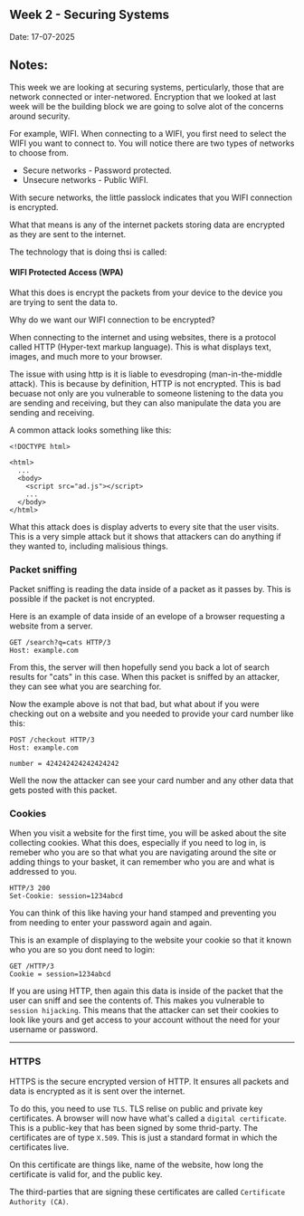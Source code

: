 ## Week 2 - Securing Systems

Date: 17-07-2025

## Notes:

This week we are looking at securing systems, perticularly, those that are network connected or inter-networed. Encryption that we looked at last week will be the building block we are going to solve alot of the concerns around security.

For example, WIFI. When connecting to a WIFI, you first need to select the WIFI you want to connect to. You will notice there are two types of networks to choose from.
- Secure networks - Password protected.
- Unsecure networks - Public WIFI.

With secure networks, the little passlock indicates that you WIFI connection is encrypted.

What that means is any of the internet packets storing data are encrypted as they are sent to the internet.

The technology that is doing thsi is called:
#### WIFI Protected Access (WPA)

What this does is encrypt the packets from your device to the device you are trying to sent the data to.

Why do we want our WIFI connection to be encrypted?

When connecting to the internet and using websites, there is a protocol called HTTP (Hyper-text markup language). This is what displays text, images, and much more to your browser.

The issue with using http is it is liable to evesdroping (man-in-the-middle attack). This is because by definition, HTTP is not encrypted. This is bad becuase not only are you vulnerable to someone listening to the data you are sending and receiving, but they can also manipulate the data you are sending and receiving. 

A common attack looks something like this:
```
<!DOCTYPE html>

<html>
  ...
  <body>
    <script src="ad.js"></script>
    ...
  </body>
</html>
```

What this attack does is display adverts to every site that the user visits. This is a very simple attack but it shows that attackers can do anything if they wanted to, including malisious things.

### Packet sniffing

Packet sniffing is reading the data inside of a packet as it passes by. This is possible if the packet is not encrypted. 

Here is an example of data inside of an evelope of a browser requesting a website from a server.
```
GET /search?q=cats HTTP/3
Host: example.com
```
From this, the server will then hopefully send you back a lot of search results for "cats" in this case. When this packet is sniffed by an attacker, they can see what you are searching for.

Now the example above is not that bad, but what about if you were checking out on a website and you needed to provide your card number like this:
```
POST /checkout HTTP/3
Host: example.com

number = 424242424242424242
```
Well the now the attacker can see your card number and any other data that gets posted with this packet.

### Cookies

When you visit a website for the first time, you will be asked about the site collecting cookies. What this does, especially if you need to log in, is remeber who you are so that what you are navigating around the site or adding things to your basket, it can remember who you are and what is addressed to you.
```
HTTP/3 200
Set-Cookie: session=1234abcd
```
You can think of this like having your hand stamped and preventing you from needing to enter your password again and again.

This is an example of displaying to the website your cookie so that it known who you are so you dont need to login:
```
GET /HTTP/3
Cookie = session=1234abcd
```

If you are using HTTP, then again this data is inside of the packet that the user can sniff and see the contents of. This makes you vulnerable to `session hijacking`. This means that the attacker can set their cookies to look like yours and get access to your account without the need for your username or password.

-----

### HTTPS

HTTPS is the secure encrypted version of HTTP. It ensures all packets and data is encrypted as it is sent over the internet.

To do this, you need to use `TLS`. TLS relise on public and private key certificates. A browser will now have what's called a `digital certificate`. This is a public-key that has been signed by some thrid-party. The certificates are of type `X.509`. This is just a standard format in which the certificates live.

On this certificate are things like, name of the website, how long the certificate is valid for, and the public key.

The third-parties that are signing these certificates are called `Certificate Authority (CA)`. 














